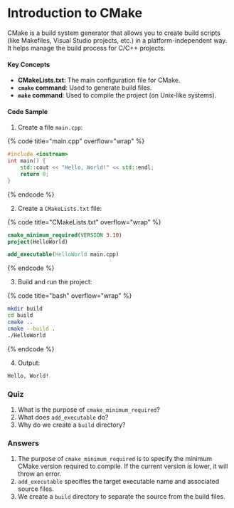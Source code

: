 # Introduction to CMake

CMake is a build system generator that allows you to create build scripts (like Makefiles, Visual Studio projects, etc.) in a platform-independent way. It helps manage the build process for C/C++ projects.

#### Key Concepts

* **CMakeLists.txt**: The main configuration file for CMake.
* **`cmake` command**: Used to generate build files.
* **`make` command**: Used to compile the project (on Unix-like systems).

#### Code Sample

1. Create a file `main.cpp`:

{% code title="main.cpp" overflow="wrap" %}
```cpp
#include <iostream>
int main() {
    std::cout << "Hello, World!" << std::endl;
    return 0;
}
```
{% endcode %}

2. Create a `CMakeLists.txt` file:

{% code title="CMakeLists.txt" overflow="wrap" %}
```cmake
cmake_minimum_required(VERSION 3.10)
project(HelloWorld)

add_executable(HelloWorld main.cpp)
```
{% endcode %}

3. Build and run the project:

{% code title="bash" overflow="wrap" %}
```bash
mkdir build
cd build
cmake ..
cmake --build .
./HelloWorld
```
{% endcode %}

4. Output:

```bash
Hello, World!
```

### Quiz

1. What is the purpose of `cmake_minimum_required`?
2. What does `add_executable` do?
3. Why do we create a `build` directory?

### Answers

1. The purpose of `cmake_minimum_required` is to specify the minimum CMake version required to compile. If the current version is lower, it will throw an error.
2. `add_executable` specifies the target executable name and associated source files.
3. We create a `build` directory to separate the source from the build files.

